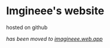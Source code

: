 # Imgineee's website
hosted on github

*has been moved to [imagineee.web.app](https://imagineee.web.app)*

